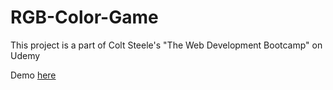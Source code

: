# RGB-Color-Game

This project is a part of Colt Steele's "The Web Development Bootcamp" on Udemy

Demo [here](https://kinjalrk2k.github.io/RGB-Color-Game/)
